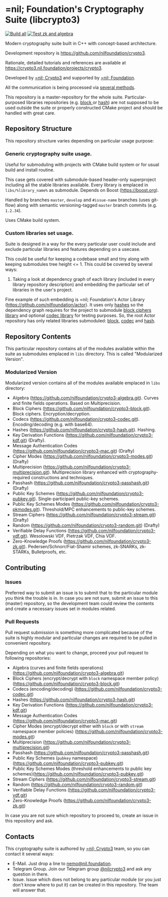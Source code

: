 # =nil; Foundation's Cryptography Suite (libcrypto3)
[![Build all](https://github.com/NilFoundation/crypto3/actions/workflows/build_all.yaml/badge.svg)](https://github.com/NilFoundation/crypto3/actions/workflows/build_all.yaml)
[![Test zk and algebra](https://github.com/NilFoundation/crypto3/actions/workflows/testing.yaml/badge.svg)](https://github.com/NilFoundation/crypto3/actions/workflows/testing.yaml)

Modern cryptography suite built in C++ with concept-based architecture.

Development repository is https://github.com/nilfoundation/crypto3.
 
Rationale, detailed tutorials and references are available at https://crypto3.nil.foundation/projects/crypto3.
 
Developed by [=nil; Crypto3](https://crypto3.nil.foundation) and supported by [=nil; Foundation](https://nil.foundation).

All the communication is being processed via [several methods](#contacts).

This repository is a master-repository for the whole suite. Particular-purposed libraries repositories (e.g. [block
](https://github.com/nilfoundation/block) or [hash](https://github.com/nilfoundation/hash)) are not supposed to be
 used outside the suite or properly constructed CMake project and should be handled with great care.

## Repository Structure

This repository structure varies depending on particular usage purpose:

### Generic cryptography suite usage.

Useful for submoduling with projects with CMake build system or for usual build and install routine.

This case gets covered with submodule-based header-only superproject including all the stable libraries available. 
Every library is emplaced in ```libs/%library_name%``` as submodule. Depends on Boost (https://boost.org).

Handled by branches ```master```, ```develop``` and ```#issue-name``` branches (uses git-flow) along with semantic versioning-tagged ```master``` branch commits (e.g. ```1.2.34```).

Uses CMake build system.

### Custom libraries set usage. 

Suite is designed in a way for the every particular user could include and exclude particular libraries and features depending on a usecase.

This could be useful for keeping a codebase small and tiny along with keeping submodules tree height <= 1. 
This could be covered by several ways:
    
1. Taking a look at dependency graph of each library (included in every library repository description) and embedding the particular set of libraries in the user's project.
     
Fine example of such embedding is =nil; Foundation's Actor Library 
(https://github.com/nilfoundation/actor). It uses only 
[hashes](https://github.com/nilfoundation/hash) so the dependency graph requires 
for the project to submodule [block ciphers library](https://github.com/nilfoundation/block) and optional 
[codec library](https://github.com/nilfoundation/codec) for testing purposes. So, 
the root Actor repository has only related libraries submoduled: 
[block](https://github.com/nilfoundation/mtl/libs/block), 
[codec](https://github.com/nilfoundation/mtl/libs/codec) and 
[hash](https://github.com/nilfoundation/mtl/hash).
        
## Repository Contents

This particular repository contains all of the modules available within the suite as submodules emplaced in
 ```libs``` directory. This is called "Modularized Version". 

### Modularized Version

Modularized version contains all of the modules available emplaced in ```libs``` directory:

* Algebra (https://github.com/nilfoundation/crypto3-algebra.git). Curves and finite fields operations. Based on Multiprecision.
* Block Ciphers (https://github.com/nilfoundation/crypto3-block.git). Block ciphers. Encryption/decryption.
* Codecs (https://github.com/nilfoundation/crypto3-codec.git). Encoding/decoding (e.g. with base64).
* Hashes (https://github.com/nilfoundation/crypto3-hash.git). Hashing.
* Key Derivation Functions (https://github.com/nilfoundation/crypto3-kdf.git) (Drafty).
* Message Authentication Codes (https://github.com/nilfoundation/crypto3-mac.git) (Drafty)
* Cipher Modes (https://github.com/nilfoundation/crypto3-modes.git) (Drafty)
* Multiprecision (https://github.com/nilfoundation/crypto3-multiprecision.git). Multiprecision library enhanced with cryptography-required constructions and techniques. 
* Passhash (https://github.com/nilfoundation/crypto3-passhash.git) (Drafty)
* Public Key Schemes (https://github.com/nilfoundation/crypto3-pubkey.git). Single-participant public-key schemes.
* Public Key Schemes Modes (https://github.com/nilfoundation/crypto3-pkmodes.git). Threshold/MPC enhancements to public-key schemes.
* Stream Ciphers (https://github.com/nilfoundation/crypto3-stream.git) (Drafty)
* Random (https://github.com/nilfoundation/crypto3-random.git) (Drafty)
* Verifiable Delay Functions (https://github.com/nilfoundation/crypto3-vdf.git). Wesolowski VDF, Pietrzak VDF, Chia VDF.
* Zero-Knowledge Proofs (https://github.com/nilfoundation/crypto3-zk.git). Pedersen/Schnorr/Fiat-Shamir schemes, zk-SNARKs, zk-STARKs, Bulletproofs, etc.

## Contributing

### Issues

Preferred way to submit an issue is to submit that to the particular module you think the trouble is in. In case you are not sure, submit an issue to this (master) repository, so the development team could review the contents and create a necessary issues set in modules related.

### Pull Requests

Pull request submission is something more complicated because of the suite is highly modular and particular changes are required to be pulled in convenient repository.

Depending on what you want to change, proceed your pull request to following repositories:

* Algebra (curves and finite fields operations) (https://github.com/nilfoundation/crypto3-algebra.git)
* Block Ciphers (encrypt/decrypt with ```block``` namespace member policy) (https://github.com/nilfoundation/crypto3-block.git)
* Codecs (encoding/decoding) (https://github.com/nilfoundation/crypto3-codec.git)
* Hashes (https://github.com/nilfoundation/crypto3-hash.git)
* Key Derivation Functions (https://github.com/nilfoundation/crypto3-kdf.git)
* Message Authentication Codes (https://github.com/nilfoundation/crypto3-mac.git)
* Cipher Modes (encrypt/decrypt either with ```block``` or with ```stream``` namespace member policies) (https://github.com/nilfoundation/crypto3-modes.git)
* Multiprecision (https://github.com/nilfoundation/crypto3-multiprecision.git)
* Passhash (https://github.com/nilfoundation/crypto3-passhash.git)
* Public Key Schemes (`pubkey` namespace) (https://github.com/nilfoundation/crypto3-pubkey.git)
* Public Key Schemes Modes (threshold enhancements to public key schemes)(https://github.com/nilfoundation/crypto3-pubkey.git)
* Stream Ciphers (https://github.com/nilfoundation/crypto3-stream.git)
* Random (https://github.com/nilfoundation/crypto3-random.git)
* Verifiable Delay Functions (https://github.com/nilfoundation/crypto3-vdf.git)
* Zero-Knowledge Proofs (https://github.com/nilfoundation/crypto3-zk.git)

In case you are not sure which repository to proceed to, create an issue in this repository and ask.

## Contacts

This cryptography suite is authored by [=nil; Crypto3](https://crypto3.nil.foundation) team, so you can contact it
 several ways:
 * E-Mail. Just drop a line to [nemo@nil.foundation](mailto:nemo@nil.foundation).
 * Telegram Group. Join our Telegram group [@nilcrypto3](https://t.me/nilcrypto3) and ask any question in there.
 * Issue. Issue which does not belong to any particular module (or you just don't know where to put it) can be
  created in this repository. The team will answer that.

